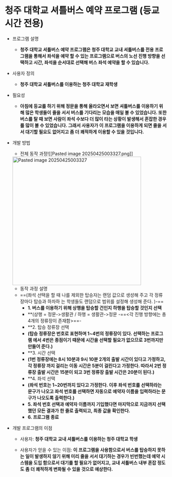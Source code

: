 # **청주 대학교 셔틀버스 예약 프로그램 (등교 시간 전용)**

- 프로그램 설명
     - **청주 대학교 셔틀버스 예약 프로그램은 청주 대학교 교내 셔틀버스를 전용 프로그램을 통해서 좌석을 예약 할 수 있는 프로그램으로 버스의 노선 진행 방향을 선택하고 시간, 좌석을 순서대로 선택해 버스 좌석 예약을 할 수 있습니다.**

- 사용자 정의
    - **청주 대학교 셔틀버스를 이용하는 청주 대학교 재학생**

- 필요성
    - **아침에 등교를 하기 위해 정문을 통해 올라오면서 보면 셔틀버스를 이용하기 위해 많은 학생들이 줄을 서서 버스를 기다리는 모습을 매일 볼 수 있었습니다. 또한 버스를 탈 때 보면 사람이 좌석 수보다 더 많이 타는 상황이 발생해서 혼잡한 경우를 많이 볼 수 있었습니다. 그래서 사용자가 이 프로그램을 이용하게 되면 줄을 서서 대기할 필요도 없어지고 좀 더 쾌적하게 이용할 수 있을 것입니다.**

- 개발 방법
    - 전체 동작 과정![[Pasted image 20250425003327.png]]
  <img width="400" alt="Pasted image 20250425003327" src="https://github.com/user-attachments/assets/489bb137-c59d-4144-a934-4869c85c1801" />

  - 동작 과정 설명
  - ==(좌석 선택을 할 때 나를 제외한 탑승자는 랜덤 값으로 생성해 주고 각 정류장마다 탑승과 하차하             는 학생들도 랜덤으로 범위를 설정해 생성해 준다. )-==
    - **1. 버스를 이용하기 위해 상행을 탑승할 건인지 하행을 탑승할 것인지 선택**
    - **(상행 = 정문->생활관 / 하행 = 생활관->정문 
     -==<각 진행 방향에는 총 4개의 정류장이 존재함>==-
    - **2. 탑승 정류장 선택
    - **(탑승 정류장은 번호로 표현하며 1~4번의 정류장이 있다. 선택하는 프로그램 에서 4번은 종점이기 때문에 시간을 선택할 필요가 없으므로 3번까지만 만들어 준다.)**
    - **3. 시간 선택
    - **(1번 정류장에는 8시 10분과 9시 10분 2개의 출발 시간이 있다고 가정하고, 각 정류장 까지 걸리는 이동 시간은 5분이 걸린다고 가정한다. 따라서 2번 정류장 출발 시간은 15분이 되고 3번 정류장 출발 시간은 20분이 된다.)**
    - **4. 좌석 선택
    - **(좌석 번호는 1~20번까지 있다고 가정한다. 이후 좌석 번호를 선택하라는 문구가 나오고 좌석 번호를 선택하면 자동으로 예약자 이름을 입력하라는 문구가 나오도록 출력한다.)**
    - **5. 좌석 번호 선택과 예약자 이름까지 기입했다면 마지막으로 지금까지 선택했던 모든 결과가 한 줄로 출력되고, 최종 값을 확인한다.**
    - **6. 프로그램 종료**

 - 개발 프로그램의 이점
    - 사용자: **청주 대학교 교내 셔틀버스를 이용하는 청주 대학교 학생**

    - 사용자가 얻을 수 있는 이점: **이 프로그램을 사용함으로서 버스를 탑승하지 못하는 일이 발생하지 않기 위해 미리 줄을 서서 대기하는 경우가 빈번했는데 예약 시스템을 도입 함으로서 대기를 할 필요가 없어지고, 교내 셔틀버스 내부 혼잡 정도도 좀 더 쾌적하게 변화될 수 있을 것으로 예상한다.** 
